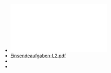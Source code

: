 - ![Einsendeaufgaben-L1.pdf](../assets/Einsendeaufgaben-L1_1729570298467_0.pdf)
- [Einsendeaufgaben-L2.pdf](../assets/Einsendeaufgaben-L2_1729570286961_0.pdf)
-
-